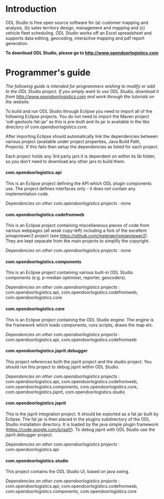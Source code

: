 # Introduction #
ODL Studio is free open source software for (a) customer mapping and analysis, (b) sales territory design, management and mapping and (c) vehicle fleet scheduling. 
ODL Studio works off an Excel spreadsheet and supports data editing, geocoding, interactive mapping and pdf report generation.

**To download ODL Studio, please go to http://www.opendoorlogistics.com**

# Programmer's guide #

*The following guide is intended for programmers wishing to modify or add to the ODL Studio project. If you simply want to use ODL Studio, download it from http://www.opendoorlogistics.com and work through the tutorials on the website.*

To build and run ODL Studio through Eclipse you need to import all of the following Eclipse projects. You do not need to import the Maven project 'odl-geotools-fat-jar' as this is pre-built and its jar is available in the libs directory of com.opendoorlogistics.core.

After importing Eclipse should automatically link the dependencies between various project (available under project properties, Java Build Path, Projects). If this fails then setup the dependencies as listed for each project.

Each project holds any 3rd party jars it is dependent on within its lib folder, so you don't need to download any other jars to build them.

#### com.opendoorlogistics.api
This is an Eclipse project defining the API which ODL plugin components use.
The project defines interfaces only - it does not contain any implementation code.

*Dependencies on other com.opendoorlogistics projects* : none

#### com.opendoorlogistics.codefromweb	
This is an Eclipse project containing miscellaneous pieces of code from various webpages (all weak copy-left) including a fork of the excellent jxmapviewer2 project (see https://github.com/msteiger/jxmapviewer2). They are kept separate from the main projects to simplify the copyright.

*Dependencies on other com.opendoorlogistics projects* : none

#### com.opendoorlogistics.components	
This is an Eclipse project containing various built-in ODL Studio components (e.g. p-median optimiser, reporter, geocoders). 

*Dependencies on other com.opendoorlogistics projects* : com.opendoorlogistics.api, com.opendoorlogistics.codefromweb, com.opendoorlogistics.core

#### com.opendoorlogistics.core	
This is an Eclipse project containing the ODL Studio engine.
The engine is the framework which loads components, runs scripts, draws the map etc.

*Dependencies on other com.opendoorlogistics projects* : com.opendoorlogistics.api, com.opendoorlogistics.codefromweb

#### com.opendoorlogistics.jsprit.debugger
This project references both the jsprit project and the studio project.
You should run this project to debug jsprit within ODL Studio.

*Dependencies on other com.opendoorlogistics projects* : com.opendoorlogistics.api, com.opendoorlogistics.codefromweb, com.opendoorlogistics.components, com.opendoorlogistics.core, com.opendoorlogistics.jsprit, com.opendoorlogistics.studio

#### com.opendoorlogistics.jsprit
This is the jsprit integration project.
It should be exported as a fat jar built by Eclipse.
The fat jar is then placed in the plugins subdirectory of the ODL Studio installation directory.
It is loaded by the java simple plugin framework (https://code.google.com/p/jspf/).
To debug jsprit with ODL Studio use the jsprit.debugger project.

*Dependencies on other com.opendoorlogistics projects* : com.opendoorlogistics.api

#### com.opendoorlogistics.studio
This project contains the ODL Studio UI, based on java swing.

*Dependencies on other com.opendoorlogistics projects* : com.opendoorlogistics.api, com.opendoorlogistics.codefromweb, com.opendoorlogistics.components, com.opendoorlogistics.core



